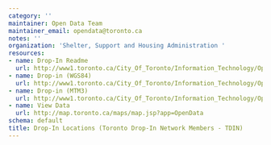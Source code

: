 ```yaml
---
category: ''
maintainer: Open Data Team
maintainer_email: opendata@toronto.ca
notes: ''
organization: 'Shelter, Support and Housing Administration '
resources:
- name: Drop-In Readme
  url: http://www1.toronto.ca/City_Of_Toronto/Information_Technology/Open_Data/Data_Sets/Assets/Files/Drop-In_Locations_(TDIN_Members)_Readme.xls
- name: Drop-in (WGS84)
  url: http://www1.toronto.ca/City_Of_Toronto/Information_Technology/Open_Data/Data_Sets/Assets/Files/dropins_wgs84_Feb_2012.zip
- name: Drop-in (MTM3)
  url: http://www1.toronto.ca/City_Of_Toronto/Information_Technology/Open_Data/Data_Sets/Assets/Files/dropins_mtm3_Feb_2012.zip
- name: View Data
  url: http://map.toronto.ca/maps/map.jsp?app=OpenData
schema: default
title: Drop-In Locations (Toronto Drop-In Network Members - TDIN)
---
```

